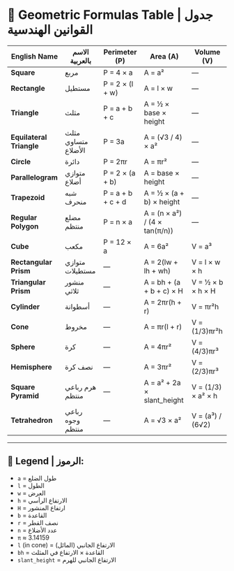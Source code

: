 # 📐 Geometric Formulas Table | جدول القوانين الهندسية

| English Name           | الاسم بالعربية        | Perimeter (P)                             | Area (A)                                           | Volume (V)                                  |
|------------------------|------------------------|-------------------------------------------|----------------------------------------------------|---------------------------------------------|
| **Square**             | مربع                   | P = 4 × a                                 | A = a²                                             | —                                           |
| **Rectangle**          | مستطيل                 | P = 2 × (l + w)                           | A = l × w                                          | —                                           |
| **Triangle**           | مثلث                   | P = a + b + c                             | A = ½ × base × height                              | —                                           |
| **Equilateral Triangle** | مثلث متساوي الأضلاع | P = 3a                                   | A = (√3 / 4) × a²                                  | —                                           |
| **Circle**             | دائرة                  | P = 2πr                                   | A = πr²                                            | —                                           |
| **Parallelogram**      | متوازي أضلاع           | P = 2 × (a + b)                           | A = base × height                                  | —                                           |
| **Trapezoid**          | شبه منحرف              | P = a + b + c + d                         | A = ½ × (a + b) × height                           | —                                           |
| **Regular Polygon**    | مضلع منتظم             | P = n × a                                 | A = (n × a²) / (4 × tan(π/n))                      | —                                           |
| **Cube**               | مكعب                   | P = 12 × a                                | A = 6a²                                            | V = a³                                      |
| **Rectangular Prism**  | متوازي مستطيلات        | —                                         | A = 2(lw + lh + wh)                                | V = l × w × h                               |
| **Triangular Prism**   | منشور ثلاثي            | —                                         | A = bh + (a + b + c) × H                           | V = ½ × b × h × H                           |
| **Cylinder**           | أسطوانة                | —                                         | A = 2πr(h + r)                                     | V = πr²h                                    |
| **Cone**               | مخروط                  | —                                         | A = πr(l + r)                                      | V = (1/3)πr²h                               |
| **Sphere**             | كرة                    | —                                         | A = 4πr²                                           | V = (4/3)πr³                                |
| **Hemisphere**         | نصف كرة                | —                                         | A = 3πr²                                           | V = (2/3)πr³                                |
| **Square Pyramid**     | هرم رباعي منتظم        | —                                         | A = a² + 2a × slant_height                         | V = (1/3) × a² × h                          |
| **Tetrahedron**        | رباعي وجوه منتظم       | —                                         | A = √3 × a²                                        | V = (a³) / (6√2)                            |

---

## 🔑 Legend | الرموز:
- `a` = طول الضلع  
- `l` = الطول  
- `w` = العرض  
- `h` = الارتفاع الرأسي  
- `H` = ارتفاع المنشور  
- `b` = القاعدة  
- `r` = نصف القطر  
- `n` = عدد الأضلاع  
- `π` ≈ 3.14159  
- `l` (in cone) = الارتفاع الجانبي (المائل)  
- `bh` = القاعدة × الارتفاع في المثلث  
- `slant_height` = الارتفاع الجانبي للهرم  
